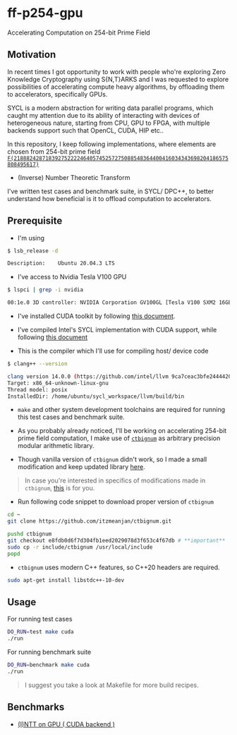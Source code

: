 # ff-p254-gpu
Accelerating Computation on 254-bit Prime Field

## Motivation

In recent times I got opportunity to work with people who're exploring Zero Knowledge Cryptography using S{N,T}ARKS and I was requested to explore possibilities of accelerating compute heavy algorithms, by offloading them to accelerators, specifically GPUs.

SYCL is a modern abstraction for writing data parallel programs, which caught my attention due to its ability of interacting with devices of heterogeneous nature, starting from CPU, GPU to FPGA, with multiple backends support such that OpenCL, CUDA, HIP etc..

In this repository, I keep following implementations, where elements are chosen from 254-bit prime field [`F(21888242871839275222246405745257275088548364400416034343698204186575808495617)`](https://github.com/itzmeanjan/ff-p254-gpu/blob/0f049b393a60a229889179d264c9d86e81ceb935/include/ntt.hpp#L7-L11)

- (Inverse) Number Theoretic Transform

I've written test cases and benchmark suite, in SYCL/ DPC++, to better understand how beneficial is it to offload computation to accelerators.

## Prerequisite

- I'm using 

```bash
$ lsb_release -d

Description:	Ubuntu 20.04.3 LTS
```

- I've access to Nvidia Tesla V100 GPU

```bash
$ lspci | grep -i nvidia

00:1e.0 3D controller: NVIDIA Corporation GV100GL [Tesla V100 SXM2 16GB] (rev a1)
```

- I've installed CUDA toolkit by following [this document](https://docs.nvidia.com/cuda/cuda-installation-guide-linux/index.html).

- I've compiled Intel's SYCL implementation with CUDA support, while following [this document](https://intel.github.io/llvm-docs/GetStartedGuide.html#build-dpc-toolchain-with-support-for-nvidia-cuda)

- This is the compiler which I'll use for compiling host/ device code

```bash
$ clang++ --version

clang version 14.0.0 (https://github.com/intel/llvm 9ca7ceac3bfe24444209f56567ca50e51dd9e5cf)
Target: x86_64-unknown-linux-gnu
Thread model: posix
InstalledDir: /home/ubuntu/sycl_workspace/llvm/build/bin
```

- `make` and other system development toolchains are required for running this test cases and benchmark suite.

- As you probably already noticed, I'll be working on accelerating 254-bit prime field computation, I make use of [`ctbignum`](https://github.com/niekbouman/ctbignum) as arbitrary precision modular arithmetic library.

- Though vanilla version of `ctbignum` didn't work, so I made a small modification and keep updated library [here](https://github.com/itzmeanjan/ctbignum).

> In case you're interested in specifics of modifications made in  `ctbignum`, [this](https://github.com/niekbouman/ctbignum/pull/48) is for you.

- Run following code snippet to download proper version of `ctbignum`

```bash
cd ~
git clone https://github.com/itzmeanjan/ctbignum.git

pushd ctbignum
git checkout e8fdb0d6f7d304fb1eed2029078d3f653c4f67db # **important**
sudo cp -r include/ctbignum /usr/local/include
popd
```

- `ctbignum` uses modern C++ features, so C++20 headers are required.

```bash
sudo apt-get install libstdc++-10-dev
```

## Usage

For running test cases

```bash
DO_RUN=test make cuda
./run
```

For running benchmark suite

```bash
DO_RUN=benchmark make cuda
./run
```

> I suggest you take a look at Makefile for more build recipes.

## Benchmarks

- [(I)NTT on GPU ( CUDA backend )](benchmarks/ntt.md)
